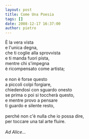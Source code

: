 ```yaml
---
layout: post
title: Come Una Poesia
tags: []
date: 2008-12-17 16:37:00
author: pietro
---
```

È la vera vista<br/>e l'unica degna,<br/>che ti coglie alla sprovvista<br/>e ti manda fuori pista,<br/>mentre chi s'impegna<br/>è ricompensato come artista;<br/><br/>e non è forse questo<br/>a piccoli colpi forgiare,<br/>chiedendosi con sguardo onesto<br/>se prima o poi si toccherà questo,<br/>e mentre provo a pensare<br/>ti guardo e silente resto,<br/><br/>perché non c'è nulla che io possa dire,<br/>per toccare una tal arte fluire.<br/><br/><span style="font-style: italic">Ad Alice... </span>

